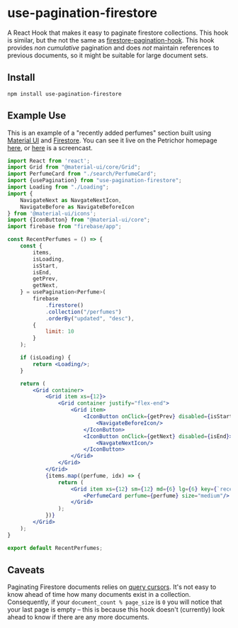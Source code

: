 # use-pagination-firestore

A React Hook that makes it easy to paginate firestore collections.
This hook is similar, but the not the same as
[firestore-pagination-hook](https://github.com/bmcmahen/firestore-pagination-hook). This hook
provides _non cumulative_ pagination and does _not_ maintain references to previous
documents, so it might be suitable for large document sets.

## Install

```
npm install use-pagination-firestore
```

## Example Use

This is an example of a "recently added perfumes" section built using [Material UI](https://material-ui.com/)
and [Firestore](https://firebase.google.com/docs/firestore/). You can see it live on the Petrichor homepage [here](https://petrichor.se/), or
[here](https://imgur.com/a/nUrgzaO) is a screencast.

```jsx
import React from 'react';
import Grid from "@material-ui/core/Grid";
import PerfumeCard from "./search/PerfumeCard";
import {usePagination} from "use-pagination-firestore";
import Loading from "./Loading";
import {
    NavigateNext as NavgateNextIcon,
    NavigateBefore as NavigateBeforeIcon
} from '@material-ui/icons';
import {IconButton} from "@material-ui/core";
import firebase from "firebase/app";

const RecentPerfumes = () => {
    const {
        items,
        isLoading,
        isStart,
        isEnd,
        getPrev,
        getNext,
    } = usePagination<Perfume>(
        firebase
            .firestore()
            .collection("/perfumes")
            .orderBy("updated", "desc"),
        {
            limit: 10
        }
    );

    if (isLoading) {
        return <Loading/>;
    }

    return (
        <Grid container>
            <Grid item xs={12}>
                <Grid container justify="flex-end">
                    <Grid item>
                        <IconButton onClick={getPrev} disabled={isStart}>
                            <NavigateBeforeIcon/>
                        </IconButton>
                        <IconButton onClick={getNext} disabled={isEnd}>
                            <NavgateNextIcon/>
                        </IconButton>
                    </Grid>
                </Grid>
            </Grid>
            {items.map((perfume, idx) => {
                return (
                    <Grid item xs={12} sm={12} md={6} lg={6} key={`recent-perfume-${idx}`}>
                        <PerfumeCard perfume={perfume} size="medium"/>
                    </Grid>
                );
            })}
        </Grid>
    );
}

export default RecentPerfumes;
```

## Caveats

Paginating Firestore documents relies on [query cursors](https://firebase.google.com/docs/firestore/query-data/query-cursors). It's not easy to know
ahead of time how many documents exist in a collection. Consequently, if your `document_count % page_size` is `0` you will notice that your last page
is empty – this is because this hook doesn't (currently) look ahead to know if there are any more documents. 